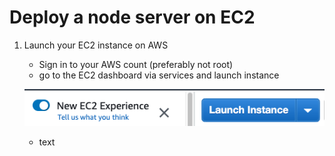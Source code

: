 # Deploy a node server on EC2

1. Launch your EC2 instance on AWS
   * Sign in to your AWS count (preferably not root)
   * go to the EC2 dashboard via services and launch instance
   
   ![ec2 launch button](./images/ec2.png)
   * text
